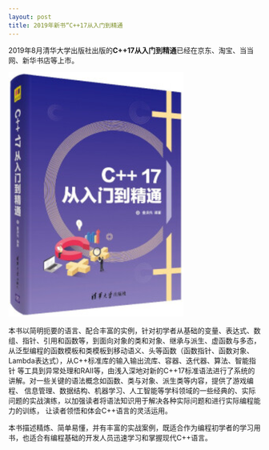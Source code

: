 ```yaml
---
layout: post
title: 2019年新书“C++17从入门到精通
---
```


2019年8月清华大学出版社出版的**C++17从入门到精通**已经在京东、淘宝、当当网、新华书店等上市。

![](../images/c++17.png)

本书以简明扼要的语言、配合丰富的实例，针对初学者从基础的变量、表达式、数组、指针、引用和函数等，到面向对象的类和对象、继承与派生、虚函数与多态， 从泛型编程的函数模板和类模板到移动语义、头等函数（函数指针、函数对象、Lambda表达式），从C++标准库的输入输出流库、容器、迭代器、算法、智能指针 等工具到异常处理和RAII等，由浅入深地对新的C++17标准语法进行了系统的讲解。对一些关键的语法概念如函数、类与对象、派生类等内容，提供了游戏编程、 信息管理、数据结构、机器学习、人工智能等学科领域的一些经典的、实际问题的实战演练，以加强读者将语法知识用于解决各种实际问题和进行实际编程能力的训练， 让读者领悟和体会C++语言的灵活运用。

本书描述精炼、简单易懂，并有丰富的实战案例，既适合作为编程初学者的学习用书，也适合有编程基础的开发人员迅速学习和掌握现代C++语言。
